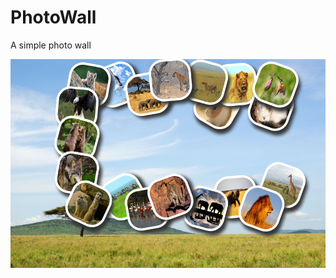 # PhotoWall
A simple photo wall

![img](https://github.com/NOTHINGYQ/PhotoWall/blob/master/img/photowall.png?raw=true)